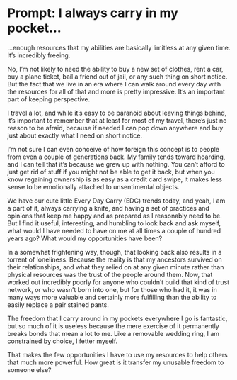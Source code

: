 # Prompt: I always carry in my pocket…
…enough resources that my abilities are basically limitless at any given time. It’s incredibly freeing.

No, I’m not likely to need the ability to buy a new set of clothes, rent a car, buy a plane ticket, bail a friend out of jail, or any such thing on short notice. But the fact that we live in an era where I can walk around every day with the resources for all of that and more is pretty impressive. It’s an important part of keeping perspective.

I travel a lot, and while it’s easy to be paranoid about leaving things behind, it’s important to remember that at least for most of my travel, there’s just no reason to be afraid, because if needed I can pop down anywhere and buy just about exactly what I need on short notice.

I’m not sure I can even conceive of how foreign this concept is to people from even a couple of generations back. My family tends toward hoarding, and I can tell that it’s because we grew up with nothing. You can’t afford to just get rid of stuff if you might not be able to get it back, but when you know regaining ownership is as easy as a credit card swipe, it makes less sense to be emotionally attached to unsentimental objects.

We have our cute little Every Day Carry (EDC) trends today, and yeah, I am a part of it, always carrying a knife, and having a set of practices and opinions that keep me happy and as prepared as I reasonably need to be. But I find it useful, interesting, and humbling to look back and ask myself, what would I have needed to have on me at all times a couple of hundred years ago? What would my opportunities have been?

In a somewhat frightening way, though, that looking back also results in a  torrent of loneliness. Because the reality is that my ancestors survived on their relationships, and what they relied on at any given minute rather than physical resources was the trust of the people around them. Now, that worked out incredibly poorly for anyone who couldn’t build that kind of trust network, or who wasn’t born into one, but for those who had it, it was in many ways more valuable and certainly more fulfilling than the ability to easily replace a pair stained pants.

The freedom that I carry around in my pockets everywhere I go is fantastic, but so much of it is useless because the mere exercise of it permanently breaks bonds that mean a lot to me. Like a removable wedding ring, I am constrained by choice, I fetter myself.

That makes the few opportunities I have to use my resources to help others that much more powerful. How great is it transfer my unusable freedom to someone else?